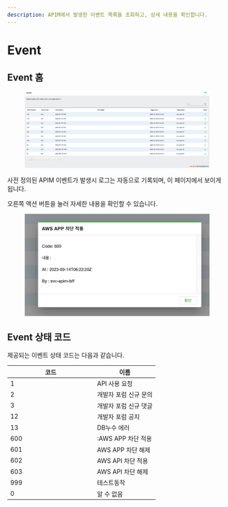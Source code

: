 ```yaml
---
description: APIM에서 발생한 이벤트 목록을 조회하고, 상세 내용을 확인합니다.
---
```


# Event

## Event 홈

<figure><img src="../.gitbook/assets/image (3) (1) (1).png" alt=""><figcaption></figcaption></figure>

사전 정의된 APIM 이벤트가 발생시 로그는 자동으로 기록되며, 이 페이지에서 보이게 됩니다.

오른쪽 액션 버튼을 눌러 자세한 내용을 확인할 수 있습니다.

<figure><img src="../.gitbook/assets/image (53).png" alt=""><figcaption></figcaption></figure>

## Event 상태 코드

제공되는 이벤트 상태 코드는 다음과 같습니다.

<table><thead><tr><th width="185">코드</th><th>이름</th></tr></thead><tbody><tr><td>1</td><td>API 사용 요청</td></tr><tr><td>2</td><td>개발자 포럼 신규 문의</td></tr><tr><td>3</td><td>개발자 포럼 신규 댓글</td></tr><tr><td>12</td><td>개발자 포럼 공지</td></tr><tr><td>13</td><td>DB누수 에러 </td></tr><tr><td>600</td><td>:AWS APP 차단 적용</td></tr><tr><td>601</td><td>AWS APP 차단 해제</td></tr><tr><td>602</td><td>AWS API 차단 적용</td></tr><tr><td>603</td><td>AWS API 차단 해제</td></tr><tr><td>999</td><td>테스트동작</td></tr><tr><td>0</td><td>알 수 없음</td></tr></tbody></table>

